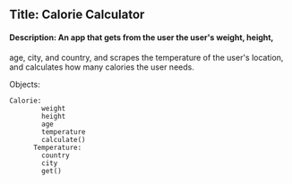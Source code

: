 ## Title: Calorie Calculator
#### Description: An app that gets from the user the user's weight, height,
age, city, and country, and scrapes the temperature of the user's location,
and calculates how many calories the user needs.

Objects: 
    
    Calorie:
            weight
            height
            age
            temperature
            calculate()
          Temperature:
            country
            city
            get()
